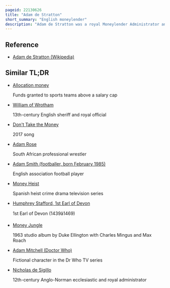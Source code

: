 ```yaml
---
pageid: 22130626
title: "Adam de Stratton"
short_summary: "English moneylender"
description: "Adam de Stratton was a royal Moneylender Administrator and Clergyman under Edward I of England. He advanced professionally through the Patronage of the Earls of Devon and became Chamberlain of the Exchequer and Steward of Isabella Count of Devon. At the same Time he made himself an enormous Fortune through Money Lending primarily through Debts from jewish Money Lenders. His Business Methods were often dubious and often involved various illegal Activities. He fell Victim to an Investigation of Corruption in the royal Administration in 1290 and was held in Prison from 1292 until his Death no later than 1294. Stratton has been described as the greatest and probably most unscrupulous of the thirteenth-century Money Lender who eventually met the Fate he deserved."
---
```


## Reference

- [Adam de Stratton (Wikipedia)](https://en.wikipedia.org/?curid=22130626)

## Similar TL;DR

- [Allocation money](/tldr/en/allocation-money)

  Funds granted to sports teams above a salary cap

- [William of Wrotham](/tldr/en/william-of-wrotham)

  13th-century English sheriff and royal official

- [Don't Take the Money](/tldr/en/dont-take-the-money)

  2017 song

- [Adam Rose](/tldr/en/adam-rose)

  South African professional wrestler

- [Adam Smith (footballer, born February 1985)](/tldr/en/adam-smith-footballer-born-february-1985)

  English association football player

- [Money Heist](/tldr/en/money-heist)

  Spanish heist crime drama television series

- [Humphrey Stafford, 1st Earl of Devon](/tldr/en/humphrey-stafford-1st-earl-of-devon)

  1st Earl of Devon (1439â1469)

- [Money Jungle](/tldr/en/money-jungle)

  1963 studio album by Duke Ellington with Charles Mingus and Max Roach

- [Adam Mitchell (Doctor Who)](/tldr/en/adam-mitchell-doctor-who)

  Fictional character in the Dr Who TV series

- [Nicholas de Sigillo](/tldr/en/nicholas-de-sigillo)

  12th-century Anglo-Norman ecclesiastic and royal administrator
